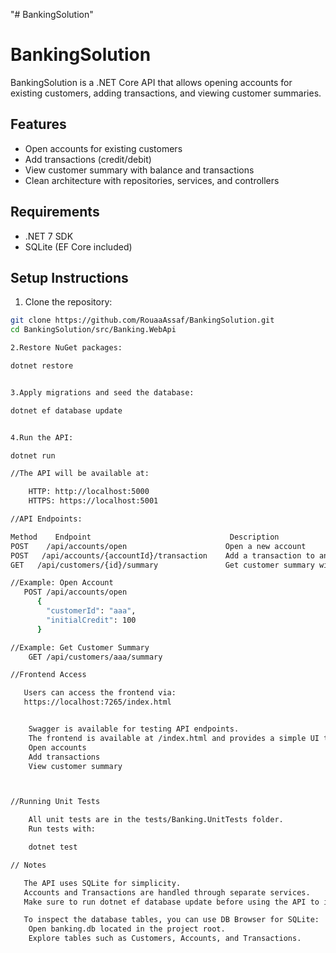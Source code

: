 "# BankingSolution" 
# BankingSolution

BankingSolution is a .NET Core API that allows opening accounts for existing customers, adding transactions, and viewing customer summaries.

## Features
- Open accounts for existing customers
- Add transactions (credit/debit)
- View customer summary with balance and transactions
- Clean architecture with repositories, services, and controllers

## Requirements
- .NET 7 SDK
- SQLite (EF Core included)


## Setup Instructions

1. Clone the repository:
```bash
git clone https://github.com/RouaaAssaf/BankingSolution.git
cd BankingSolution/src/Banking.WebApi

2.Restore NuGet packages:

dotnet restore


3.Apply migrations and seed the database:

dotnet ef database update


4.Run the API:

dotnet run

//The API will be available at:

    HTTP: http://localhost:5000
    HTTPS: https://localhost:5001

//API Endpoints:

Method	  Endpoint	                             Description
POST    /api/accounts/open	                    Open a new account
POST   /api/accounts/{accountId}/transaction	Add a transaction to an account
GET	  /api/customers/{id}/summary	            Get customer summary with balance and transactions

//Example: Open Account
   POST /api/accounts/open
      {
        "customerId": "aaa",
        "initialCredit": 100
      }

//Example: Get Customer Summary
    GET /api/customers/aaa/summary

//Frontend Access

   Users can access the frontend via:
   https://localhost:7265/index.html


    Swagger is available for testing API endpoints.
    The frontend is available at /index.html and provides a simple UI to:
    Open accounts
    Add transactions
    View customer summary



//Running Unit Tests

    All unit tests are in the tests/Banking.UnitTests folder.
    Run tests with:

    dotnet test

// Notes

   The API uses SQLite for simplicity.
   Accounts and Transactions are handled through separate services.
   Make sure to run dotnet ef database update before using the API to initialize the database.

   To inspect the database tables, you can use DB Browser for SQLite:
    Open banking.db located in the project root.
    Explore tables such as Customers, Accounts, and Transactions.



